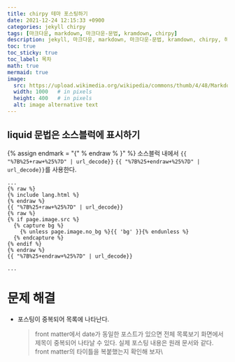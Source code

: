 ```yaml
---
title: chirpy 테마 포스팅하기
date: 2021-12-24 12:15:33 +0900
categories: jekyll chirpy
tags: [마크다운, markdown, 마크다운-문법, kramdown, chirpy]
description: jekyll, 마크다운, markdown, 마크다운-문법, kramdown, chirpy, 하얀눈길
toc: true
toc_sticky: true
toc_label: 목차
math: true
mermaid: true
image:
  src: https://upload.wikimedia.org/wikipedia/commons/thumb/4/48/Markdown-mark.svg/1200px-Markdown-mark.svg.png
  width: 1000   # in pixels
  height: 400   # in pixels
  alt: image alternative text
---
```



## liquid 문법은 소스블럭에 표시하기
{% assign endmark = "{" % endraw % }" %}
소스블럭 내에서 `{{ "%7B%25+raw+%25%7D" | url_decode}}` `{{ "%7B%25+endraw+%25%7D" | url_decode}}`를 사용한다.    

```liquid
...
{% raw %}
{% include lang.html %}
{% endraw %}
{{ "%7B%25+raw+%25%7D" | url_decode}}
{% raw %}
{% if page.image.src %}
  {% capture bg %}
    {% unless page.image.no_bg %}{{ 'bg' }}{% endunless %}
  {% endcapture %}
{% endif %}
{% endraw %}
{{ "%7B%25+endraw+%25%7D" | url_decode}}

...

```

# 문제 해결
* 포스팅이 중복되어 목록에 나타난다.
  > front matter에서 date가 동일한 포스트가 있으면 전체 목록보기 화면에서 제목이 중복되어 나타날 수 있다. 실제 포스팅 내용은 원래 문서와 같다.\
  > front matter의 타이틀을 복붙했는지 확인해 보자\
  > 


